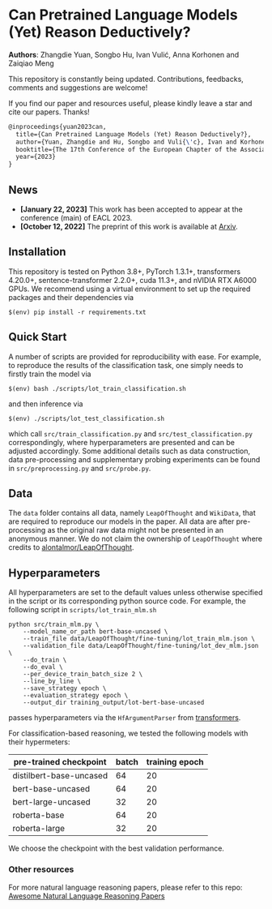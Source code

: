 # Can Pretrained Language Models (Yet) Reason Deductively?
**Authors**: Zhangdie Yuan, Songbo Hu, Ivan Vulić, Anna Korhonen and Zaiqiao Meng

This repository is constantly being updated. Contributions, feedbacks, comments and suggestions are welcome!

If you find our paper and resources useful, please kindly leave a star and cite our papers. Thanks!

```latex
@inproceedings{yuan2023can,
  title={Can Pretrained Language Models (Yet) Reason Deductively?},
  author={Yuan, Zhangdie and Hu, Songbo and Vuli{\'c}, Ivan and Korhonen, Anna and Meng, Zaiqiao},
  booktitle={The 17th Conference of the European Chapter of the Association for Computational Linguistics (EACL 2023)},
  year={2023}
}
```



## News

- **[January 22, 2023]**  This work has been accepted to appear at the conference (main) of EACL 2023.
- **[October 12, 2022]**  The preprint of this work is available at [Arxiv](https://arxiv.org/abs/2210.06442).

## Installation
This repository is tested on Python 3.8+, PyTorch 1.3.1+, transformers 4.20.0+, sentence-transformer 2.2.0+, cuda 11.3+, and nVIDIA RTX A6000 GPUs. We recommend using a virtual environment to set up the required packages and their dependencies via

```
$(env) pip install -r requirements.txt
```
## Quick Start
A number of scripts are provided for reproducibility with ease. For example, to reproduce the results of the classification task, one simply needs to firstly train the model via
```
$(env) bash ./scripts/lot_train_classification.sh
```
and then inference via
```
$(env) ./scripts/lot_test_classification.sh
```

which call `src/train_classification.py` and `src/test_classification.py` correspondingly, where hyperparameters are presented and can be adjusted accordingly. Some additional details such as data construction, data pre-processing and supplementary probing experiments can be found in `src/preprocessing.py` and `src/probe.py`.


## Data
The `data` folder contains all data, namely `LeapOfThought` and `WikiData`, that are required to reproduce our models in the paper. All data are after pre-processing as the original raw data might not be presented in an anonymous manner. We do not claim the ownership of `LeapOfThought` where credits to [alontalmor/LeapOfThought](https://github.com/alontalmor/LeapOfThought).

## Hyperparameters
All hyperparameters are set to the default values unless otherwise specified in the script or its corresponding python source code. For example, the following script in `scripts/lot_train_mlm.sh`
```
python src/train_mlm.py \
    --model_name_or_path bert-base-uncased \
    --train_file data/LeapOfThought/fine-tuning/lot_train_mlm.json \
    --validation_file data/LeapOfThought/fine-tuning/lot_dev_mlm.json \
    --do_train \
    --do_eval \
    --per_device_train_batch_size 2 \
    --line_by_line \
    --save_strategy epoch \
    --evaluation_strategy epoch \
    --output_dir training_output/lot-bert-base-uncased
```
passes hyperparameters via the `HfArgumentParser` from [transformers](https://github.com/huggingface/transformers).


For classification-based reasoning, we tested the following models with their hypermeters:

| pre-trained checkpoint  | batch | training epoch |
|-------------------------|-------|----------------|
| distilbert-base-uncased | 64    | 20             |
| bert-base-uncased       | 64    | 20             |
| bert-large-uncased      | 32    | 20             |
| roberta-base            | 64    | 20             |
| roberta-large           | 32    | 20             |

We choose the checkpoint with the best validation performance.



### Other resources

For more natural language reasoning papers, please refer to this repo: [Awesome Natural Language Reasoning Papers](https://github.com/mengzaiqiao/awesome-natural-language-reasoning)
